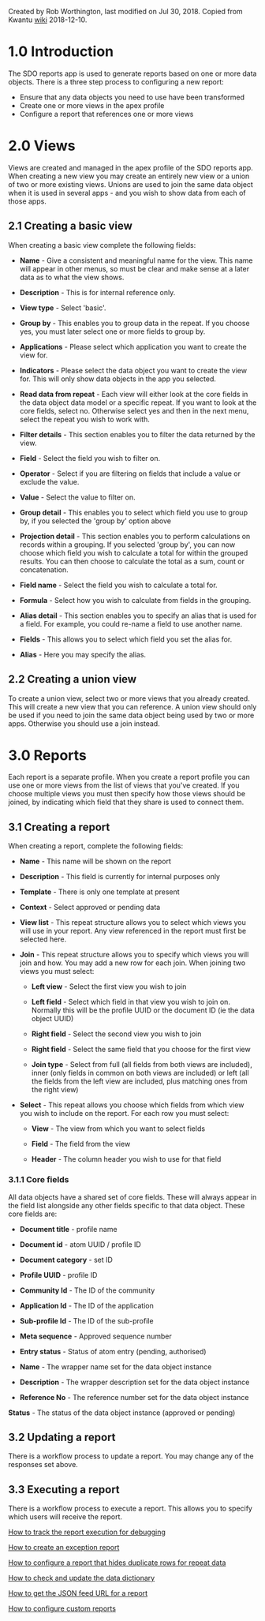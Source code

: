 Created by Rob Worthington, last modified on Jul 30, 2018.  Copied from Kwantu [wiki](http://w.kwantu.net/display/CON/SDO+reports) 2018-12-10.

# 1.0 Introduction
The SDO reports app is used to generate reports based on one or more data objects.  There is a three step process to configuring a new report:
* Ensure that any data objects you need to use have been transformed
* Create one or more views in the apex profile
* Configure a report that references one or more views

# 2.0 Views

Views are created and managed in the apex profile of the SDO reports app.  When creating a new view you may create an entirely new view or a union of two or more existing views.  Unions are used to join the same data object when it is used in several apps - and you wish to show data from each of those apps.

## 2.1 Creating a basic view

When creating a basic view complete the following fields:

* **Name** - Give a consistent and meaningful name for the view.  This name will appear in other menus, so must be clear and make sense at a later data as to what the view shows.

* **Description** - This is for internal reference only.

* **View type** -  Select 'basic'.

* **Group by** - This enables you to group data in the repeat.  If you choose yes, you must later select one or more fields to group by.

* **Applications** - Please select which application you want to create the view for.

* **Indicators** - Please select the data object you want to create the view for.  This will only show data objects in the app you selected.

* **Read data from repeat** - Each view will either look at the core fields in the data object data model or a specific repeat.  If you want to look at the core fields, select no.  Otherwise select yes and then in the next menu, select the repeat you wish to work with.

* **Filter details** - This section enables you to filter the data returned by the view.

* **Field** - Select the field you wish to filter on.

* **Operator** - Select if you are filtering on fields that include a value or exclude the value.

* **Value** - Select the value to filter on.

* **Group detail** - This enables you to select which field you use to group by, if you selected the 'group by' option above

* **Projection detail** - This section enables you to perform calculations on records within a grouping.  If you selected 'group by', you can now choose which field you wish to calculate a total for within the grouped results.  You can then choose to calculate the total as a sum, count or concatenation.

* **Field name** - Select the field you wish to calculate a total for.

* **Formula** - Select how you wish to calculate from fields in the grouping.

* **Alias detail** - This section enables you to specify an alias that is used for a field.  For example, you could re-name a field to use another name.

* **Fields** - This allows you to select which field you set the alias for.

* **Alias** - Here you may specify the alias.

## 2.2 Creating a union view
To create a union view, select two or more views that you already created.  This will create a new view that you can reference.  A union view should only be used if you need to join the same data object being used by two or more apps.  Otherwise you should use a join instead.

# 3.0 Reports

Each report is a separate profile.  When you create a report profile you can use one or more views from the list of views that you've created.  If you choose multiple views you must then specify how those views should be joined, by indicating which field that they share is used to connect them.

## 3.1 Creating a report

When creating a report, complete the following fields:

* **Name** - This name will be shown on the report

* **Description** - This field is currently for internal purposes only

* **Template** - There is only one template at present

* **Context** - Select approved or pending data

* **View list** - This repeat structure allows you to select which views you will use in your report.  Any view referenced in the report must first be selected here.

* **Join** - This repeat structure allows you to specify which views you will join and how.  You may add a new row for each join.  When joining two views you must select:

   * **Left view** - Select the first view you wish to join
   
   * **Left field** - Select which field in that view you wish to join on.  Normally this will be the profile UUID or the document ID (ie the data object UUID)
   
   * **Right field** - Select the second view you wish to join
   
   * **Right field** - Select the same field that you choose for the first view
   
   * **Join type** - Select from full (all fields from both views are included), inner (only fields in common on both views are included) or left (all the fields from the left view are included, plus matching ones from the right view)
   
* **Select** - This repeat allows you choose which fields from which view you wish to include on the report.  For each row you must select:
   
   * **View** - The view from which you want to select fields
   
   * **Field** - The field from the view
   
   * **Header** - The column header you wish to use for that field

### 3.1.1 Core fields

All data objects have a shared set of core fields.  These will always appear in the field list alongside any other fields specific to that data object.  These core fields are:

* **Document title** - profile name

* **Document id** - atom UUID / profile ID

* **Document category** - set ID

* **Profile UUID** - profile ID

* **Community Id** - The ID of the community

* **Application Id** - The ID of the application

* **Sub-profile Id** - The ID of the sub-profile

* **Meta sequence** - Approved sequence number

* **Entry status** - Status of atom entry (pending, authorised)

* **Name** - The wrapper name set for the data object instance

* **Description** - The wrapper description set for the data object instance

* **Reference No** - The reference number set for the data object instance

**Status** - The status of the data object instance (approved or pending)

## 3.2 Updating a report

There is a workflow process to update a report.  You may change any of the responses set above.

## 3.3 Executing a report

There is a workflow process to execute a report.  This allows you to specify which users will receive the report.

[How to track the report execution for debugging](http://w.kwantu.net/display/CON/How+to+track+the+report+execution+for+debugging)

[How to create an exception report](http://w.kwantu.net/display/CON/How+to+create+an+exception+report)

[How to configure a report that hides duplicate rows for repeat data]()

[How to check and update the data dictionary](http://w.kwantu.net/display/CON/How+to+configure+a+report+that+hides+duplicate+rows+for+repeat+data)

[How to get the JSON feed URL for a report](http://w.kwantu.net/display/CON/How+to+check+and+update+the+data+dictionary)

[How to configure custom reports](http://w.kwantu.net/display/CON/How+to+get+the+JSON+feed+URL+for+a+report)